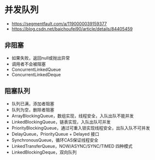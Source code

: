 # 并发队列
- https://segmentfault.com/a/1190000039159377
- https://blog.csdn.net/baichoufei90/article/details/84405459

## 非阻塞
- 如果失败，返回null或抛出异常
- 调用者不会被阻塞
- ConcurrentLinkedQueue
- ConcurrentLinkedDeque

## 阻塞队列
- 队列已满，添加者阻塞
- 队列为空，删除者阻塞
- ArrayBlockingQueue，数组实现，线程安全，入队出队不能并发
- LinkedBlockingQueue，链表实现，入队出队可并发
- PriorityBlockingQueue，通过可重入锁实现线程安全，出队入队不可并发
- DelayQueue，PriorityQueue + Delayed 接口
- SynchronousQueue，循环CAS保证线程安全
- LinkedTransferQueue，NOW/ASYNC/SYNC/TIMED 四种模式
- LinkedBlockingDeque，双向队列
